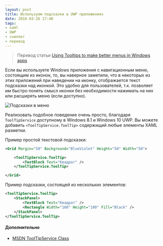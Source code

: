 ```yaml
---
layout: post
title: Используем подсказки в UWP приложениях
date: 2016-03-26 17:40
tags:
- xaml
- UWP
- сниппет
- перевод
---
```


> Перевод статьи [Using Tooltips to make better menus in Windows apps](https://blog.kulman.sk/using-tooltips-to-make-better-menus-in-windows-apps/)

Если вы используете Windows приложения с навигационным меню, состоящим из иконок, то, вы наверное заметили, что в некоторых из этих приложений при наведении на иконку, отображается текст подсказки над иконкой. Это удобно для пользователей, т.к. позволяет им быстро понять смысл иконки без необходимости нажимать на них или расширять меню (если доступно).

![Подсказки в меню](https://blog.kulman.sk/images/tooltips.gif)

Реализовать подобное поведение очень просто, благодаря `ToolTipService` доступному в Windows 8.1 и Windows 10 UWP. Вы можете добавить `<ToolTipService.ToolTip>` содержищий любые элементы XAML разметки.

Пример простой текстовой подсказки:

```xml
<Grid Margin="50" Background="BlueViolet" Height="50" Width="50">

	<ToolTipService.ToolTip>
		<TextBlock Text="Квадрат" />
	</ToolTipService.ToolTip>

</Grid>
```

Пример подсказки, состоящей из нескольких элементов:

```xml
<ToolTipService.ToolTip>
	<StackPanel>
		<TextBlock Text="Квадрат" />
		<Rectangle Width="100" Height="100" Fill="Black" />
	</StackPanel>
</ToolTipService.ToolTip>
```

#### Дополнительно

* [MSDN ToolTipService Class](https://msdn.microsoft.com/en-us/library/system.windows.controls.tooltipservice(v=vs.110).aspx)

